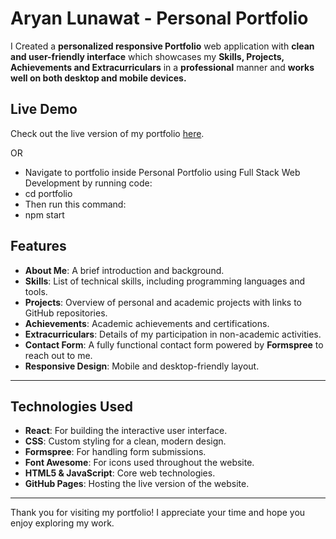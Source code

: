 # Aryan Lunawat - Personal Portfolio

I Created a **personalized responsive Portfolio** web application with **clean and user-friendly interface** which showcases my **Skills, Projects, Achievements and Extracurriculars** in a **professional** manner and **works well on both desktop and mobile devices.**

## Live Demo 
Check out the live version of my portfolio [here](https://aryanlunawat555.github.io/Personal-Portfolio/).

OR 

- Navigate to portfolio inside Personal Portfolio using Full Stack Web Development by running code:
- cd portfolio 
- Then run this command:
- npm start 


## Features

- **About Me**: A brief introduction and background.
- **Skills**: List of technical skills, including programming languages and tools.
- **Projects**: Overview of personal and academic projects with links to GitHub repositories.
- **Achievements**: Academic achievements and certifications.
- **Extracurriculars**: Details of my participation in non-academic activities.
- **Contact Form**: A fully functional contact form powered by **Formspree** to reach out to me.
- **Responsive Design**: Mobile and desktop-friendly layout.

---

## Technologies Used

- **React**: For building the interactive user interface.
- **CSS**: Custom styling for a clean, modern design.
- **Formspree**: For handling form submissions.
- **Font Awesome**: For icons used throughout the website.
- **HTML5 & JavaScript**: Core web technologies.
- **GitHub Pages**: Hosting the live version of the website.

---
Thank you for visiting my portfolio! I appreciate your time and hope you enjoy exploring my work.
